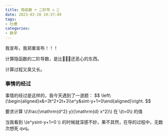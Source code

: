 ```yaml
---
title: 隐函数 + 二阶导 = 💩
date: 2023-03-20 19:37:49
tags:
- 吐槽
categories:
- 数学
---
```


我宣布，我郑重宣布！！！

计算隐函数的二阶导数，是比💩💩💩还恶心的东西。

计算过程又臭又长。

### 事情的经过
事情的经过是这样的，我今天遇到了一道题：
$$
\left\\{\begin{aligned}x&=3t^2+2t+3\\\\e^y&sint-y+1=0\end{aligned}\right.
$$

要求计算 \\(\frac{\mathrm{d^2} y}{\mathrm{d} x^2}\\) 在 \\(t=0\\) 的值

当我看到 \\(e^ysint-y+1=0 \\) 的时候就深感不妙，果不其然，在导的过程中，无数次想死 qvq。
